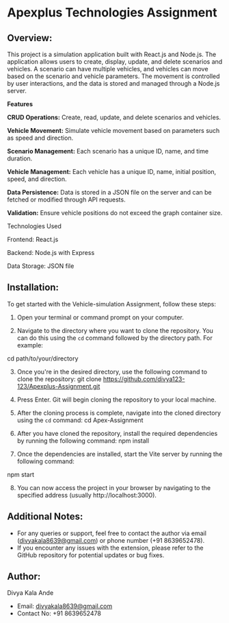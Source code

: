 # Apexplus Technologies Assignment

## Overview:

This project is a simulation application built with React.js and Node.js. The application allows users to create, display, update, and delete scenarios and vehicles. A scenario can have multiple vehicles, and vehicles can move based on the scenario and vehicle parameters. The movement is controlled by user interactions, and the data is stored and managed through a Node.js server.

**Features**

**CRUD Operations:** Create, read, update, and delete scenarios and vehicles.

**Vehicle Movement:** Simulate vehicle movement based on parameters such as speed and direction.

**Scenario Management:** Each scenario has a unique ID, name, and time duration.

**Vehicle Management:** Each vehicle has a unique ID, name, initial position, speed, and direction.

**Data Persistence:** Data is stored in a JSON file on the server and can be fetched or modified through API requests.

**Validation:** Ensure vehicle positions do not exceed the graph container size.

Technologies Used

Frontend: React.js

Backend: Node.js with Express

Data Storage: JSON file

## Installation:

To get started with the Vehicle-simulation Assignment, follow these steps:

1. Open your terminal or command prompt on your computer.

2. Navigate to the directory where you want to clone the repository. You can do this using the `cd` command followed by the directory path. For example:

cd path/to/your/directory

3. Once you're in the desired directory, use the following command to clone the repository:
   git clone https://github.com/divya123-123/Apexplus-Assignment.git

4. Press Enter. Git will begin cloning the repository to your local machine.

5. After the cloning process is complete, navigate into the cloned directory using the `cd` command:
   cd Apex-Assignment

6. After you have cloned the repository, install the required dependencies by running the following command:
   npm install

7. Once the dependencies are installed, start the Vite server by running the following command:

npm start

8. You can now access the project in your browser by navigating to the specified address (usually http://localhost:3000).

## Additional Notes:

- For any queries or support, feel free to contact the author via email (divyakala8639@gmail.com) or phone number (+91 8639652478).
- If you encounter any issues with the extension, please refer to the GitHub repository for potential updates or bug fixes.

## Author:

Divya Kala Ande

- Email: divyakala8639@gmail.com
- Contact No: +91 8639652478
